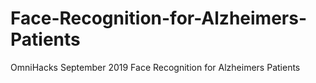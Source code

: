 # Face-Recognition-for-Alzheimers-Patients
OmniHacks September 2019 Face Recognition for Alzheimers Patients
